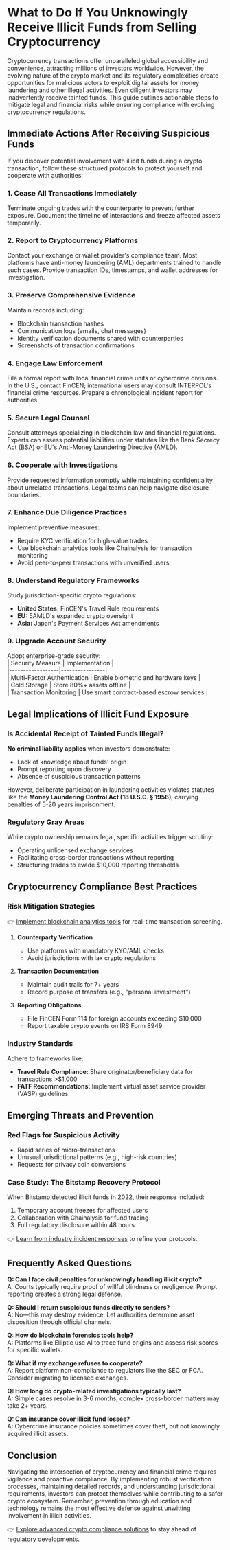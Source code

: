 # What to Do If You Unknowingly Receive Illicit Funds from Selling Cryptocurrency  

Cryptocurrency transactions offer unparalleled global accessibility and convenience, attracting millions of investors worldwide. However, the evolving nature of the crypto market and its regulatory complexities create opportunities for malicious actors to exploit digital assets for money laundering and other illegal activities. Even diligent investors may inadvertently receive tainted funds. This guide outlines actionable steps to mitigate legal and financial risks while ensuring compliance with evolving cryptocurrency regulations.  

## Immediate Actions After Receiving Suspicious Funds  

If you discover potential involvement with illicit funds during a crypto transaction, follow these structured protocols to protect yourself and cooperate with authorities:  

### 1. **Cease All Transactions Immediately**  
Terminate ongoing trades with the counterparty to prevent further exposure. Document the timeline of interactions and freeze affected assets temporarily.  

### 2. **Report to Cryptocurrency Platforms**  
Contact your exchange or wallet provider's compliance team. Most platforms have anti-money laundering (AML) departments trained to handle such cases. Provide transaction IDs, timestamps, and wallet addresses for investigation.  

### 3. **Preserve Comprehensive Evidence**  
Maintain records including:  
- Blockchain transaction hashes  
- Communication logs (emails, chat messages)  
- Identity verification documents shared with counterparties  
- Screenshots of transaction confirmations  

### 4. **Engage Law Enforcement**  
File a formal report with local financial crime units or cybercrime divisions. In the U.S., contact FinCEN; international users may consult INTERPOL's financial crime resources. Prepare a chronological incident report for authorities.  

### 5. **Secure Legal Counsel**  
Consult attorneys specializing in blockchain law and financial regulations. Experts can assess potential liabilities under statutes like the Bank Secrecy Act (BSA) or EU's Anti-Money Laundering Directive (AMLD).  

### 6. **Cooperate with Investigations**  
Provide requested information promptly while maintaining confidentiality about unrelated transactions. Legal teams can help navigate disclosure boundaries.  

### 7. **Enhance Due Diligence Practices**  
Implement preventive measures:  
- Require KYC verification for high-value trades  
- Use blockchain analytics tools like Chainalysis for transaction monitoring  
- Avoid peer-to-peer transactions with unverified users  

### 8. **Understand Regulatory Frameworks**  
Study jurisdiction-specific crypto regulations:  
- **United States:** FinCEN's Travel Rule requirements  
- **EU:** 5AMLD's expanded crypto oversight  
- **Asia:** Japan's Payment Services Act amendments  

### 9. **Upgrade Account Security**  
Adopt enterprise-grade security:  
| Security Measure | Implementation |  
|------------------|----------------|  
| Multi-Factor Authentication | Enable biometric and hardware keys |  
| Cold Storage | Store 80%+ assets offline |  
| Transaction Monitoring | Use smart contract-based escrow services |  

## Legal Implications of Illicit Fund Exposure  

### Is Accidental Receipt of Tainted Funds Illegal?  
**No criminal liability applies** when investors demonstrate:  
- Lack of knowledge about funds' origin  
- Prompt reporting upon discovery  
- Absence of suspicious transaction patterns  

However, deliberate participation in laundering activities violates statutes like the **Money Laundering Control Act (18 U.S.C. § 1956)**, carrying penalties of 5-20 years imprisonment.  

### Regulatory Gray Areas  
While crypto ownership remains legal, specific activities trigger scrutiny:  
- Operating unlicensed exchange services  
- Facilitating cross-border transactions without reporting  
- Structuring trades to evade $10,000 reporting thresholds  

## Cryptocurrency Compliance Best Practices  

### Risk Mitigation Strategies  
👉 [Implement blockchain analytics tools](https://bit.ly/okx-bonus) for real-time transaction screening.  

1. **Counterparty Verification**  
   - Use platforms with mandatory KYC/AML checks  
   - Avoid jurisdictions with lax crypto regulations  

2. **Transaction Documentation**  
   - Maintain audit trails for 7+ years  
   - Record purpose of transfers (e.g., "personal investment")  

3. **Reporting Obligations**  
   - File FinCEN Form 114 for foreign accounts exceeding $10,000  
   - Report taxable crypto events on IRS Form 8949  

### Industry Standards  
Adhere to frameworks like:  
- **Travel Rule Compliance:** Share originator/beneficiary data for transactions >$1,000  
- **FATF Recommendations:** Implement virtual asset service provider (VASP) guidelines  

## Emerging Threats and Prevention  

### Red Flags for Suspicious Activity  
- Rapid series of micro-transactions  
- Unusual jurisdictional patterns (e.g., high-risk countries)  
- Requests for privacy coin conversions  

### Case Study: The Bitstamp Recovery Protocol  
When Bitstamp detected illicit funds in 2022, their response included:  
1. Temporary account freezes for affected users  
2. Collaboration with Chainalysis for fund tracing  
3. Full regulatory disclosure within 48 hours  

👉 [Learn from industry incident responses](https://bit.ly/okx-bonus) to refine your protocols.  

## Frequently Asked Questions  

**Q: Can I face civil penalties for unknowingly handling illicit crypto?**  
A: Courts typically require proof of willful blindness or negligence. Prompt reporting creates a strong legal defense.  

**Q: Should I return suspicious funds directly to senders?**  
A: No—this may destroy evidence. Let authorities determine asset disposition through official channels.  

**Q: How do blockchain forensics tools help?**  
A: Platforms like Elliptic use AI to trace fund origins and assess risk scores for specific wallets.  

**Q: What if my exchange refuses to cooperate?**  
A: Report platform non-compliance to regulators like the SEC or FCA. Consider migrating to licensed exchanges.  

**Q: How long do crypto-related investigations typically last?**  
A: Simple cases resolve in 3-6 months; complex cross-border matters may take 2+ years.  

**Q: Can insurance cover illicit fund losses?**  
A: Cybercrime insurance policies sometimes cover theft, but not knowingly acquired illicit assets.  

## Conclusion  

Navigating the intersection of cryptocurrency and financial crime requires vigilance and proactive compliance. By implementing robust verification processes, maintaining detailed records, and understanding jurisdictional requirements, investors can protect themselves while contributing to a safer crypto ecosystem. Remember, prevention through education and technology remains the most effective defense against unwitting involvement in illicit activities.  

👉 [Explore advanced crypto compliance solutions](https://bit.ly/okx-bonus) to stay ahead of regulatory developments.